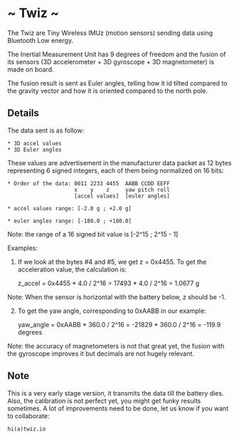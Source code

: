 ~ Twiz ~
=======

The Twiz are Tiny Wireless IMUz (motion sensors) sending data using Bluetooth Low energy.

The Inertial Measurement Unit has 9 degrees of freedom and the fusion of its
sensors (3D accelerometer + 3D gyroscope + 3D magnetometer) is made on board.

The fusion result is sent as Euler angles, telling how it id tilted compared
to the gravity vector and how it is oriented compared to the north pole.


Details
-------

The data sent is as follow:

    * 3D accel values
    * 3D Euler angles

These values are advertisement in the manufacturer data packet as 12 bytes
representing 6 signed integers, each of them being normalized on 16 bits:

    * Order of the data: 0011 2233 4455  AABB CCDD EEFF
                         x    y    z     yaw pitch roll
                         [accel values]  [euler angles]

    * accel values range: [-2.0 g ; +2.0 g[

    * euler angles range: [-180.0 ; +180.0[

Note: the range of a 16 signed bit value is [-2^15 ; 2^15 - 1]


Examples:

1) If we look at the bytes #4 and #5, we get z = 0x4455.
To get the acceleration value, the calculation is:

    z_accel = 0x4455 * 4.0 / 2^16
            = 17493  * 4.0 / 2^16
            = 1.0677 g

Note: When the sensor is horizontal with the battery below, z should be -1.


2) To get the yaw angle, corresponding to 0xAABB in our example:

    yaw_angle = 0xAABB * 360.0 / 2^16
              = -21829 * 360.0 / 2^16
              = -119.9 degrees

Note: the accuracy of magnetometers is not that great yet, the fusion with the
gyroscope improves it but decimals are not hugely relevant.


Note
----

This is a very early stage version, it transmits the data till the battery dies.
Also, the calibration is not perfect yet, you might get funky results sometimes.
A lot of improvements need to be done, let us know if you want to collaborate:

    hi(a)twiz.io

